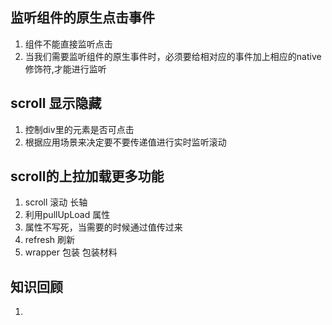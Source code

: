 ## 监听组件的原生点击事件
1. 组件不能直接监听点击
2. 当我们需要监听组件的原生事件时，必须要给相对应的事件加上相应的native修饰符,才能进行监听

## scroll 显示隐藏
1. 控制div里的元素是否可点击
2. 根据应用场景来决定要不要传递值进行实时监听滚动

## scroll的上拉加载更多功能
1. scroll 滚动 长轴
2. 利用pullUpLoad 属性
3. 属性不写死，当需要的时候通过值传过来
4. refresh 刷新
5. wrapper 包装 包装材料

## 知识回顾
1. 